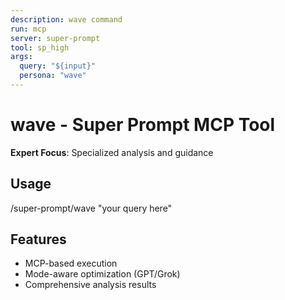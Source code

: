 ```yaml
---
description: wave command
run: mcp
server: super-prompt
tool: sp_high
args:
  query: "${input}"
  persona: "wave"
---
```


# **wave - Super Prompt MCP Tool**

**Expert Focus**: Specialized analysis and guidance

## Usage
/super-prompt/wave "your query here"

## Features
- MCP-based execution
- Mode-aware optimization (GPT/Grok)
- Comprehensive analysis results
